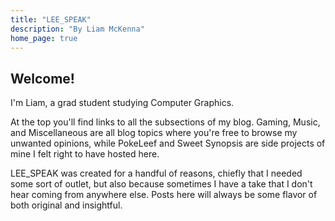 ```yaml
---
title: "LEE_SPEAK"
description: "By Liam McKenna"
home_page: true
---
```


## Welcome!

I'm Liam, a grad student studying Computer Graphics.

At the top you'll find links to all the subsections of my 
blog. Gaming, Music, and Miscellaneous are all blog topics where you're free to browse my unwanted opinions, 
while PokeLeef and Sweet Synopsis are side projects of mine I felt right to have hosted here.

LEE_SPEAK was created for a handful of reasons, chiefly that I needed some sort of outlet, but also because
sometimes I have a take that I don't hear coming from anywhere else. Posts here will always be some flavor of
both original and insightful.
